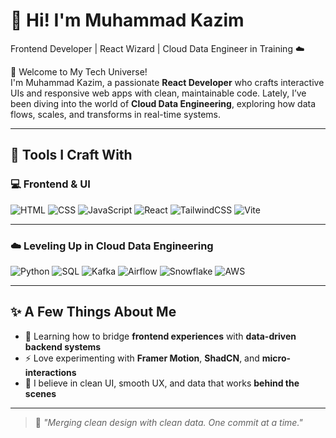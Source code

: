 # 🚀 Hi! I'm Muhammad Kazim  
Frontend Developer | React Wizard | Cloud Data Engineer in Training ☁️  

👋 Welcome to My Tech Universe!  
I'm Muhammad Kazim, a passionate **React Developer** who crafts interactive UIs and responsive web apps with clean, maintainable code. Lately, I’ve been diving into the world of **Cloud Data Engineering**, exploring how data flows, scales, and transforms in real-time systems.  

---

## 🧰 Tools I Craft With

### 💻 Frontend & UI
![HTML](https://img.shields.io/badge/HTML5-E34F26?style=for-the-badge&logo=html5&logoColor=white)
![CSS](https://img.shields.io/badge/CSS3-1572B6?style=for-the-badge&logo=css3&logoColor=white)
![JavaScript](https://img.shields.io/badge/JavaScript-F7DF1E?style=for-the-badge&logo=javascript&logoColor=black)
![React](https://img.shields.io/badge/React-20232A?style=for-the-badge&logo=react&logoColor=61DAFB)
![TailwindCSS](https://img.shields.io/badge/Tailwind-06B6D4?style=for-the-badge&logo=tailwindcss&logoColor=white)
![Vite](https://img.shields.io/badge/Vite-646CFF?style=for-the-badge&logo=vite&logoColor=white)

---

### ☁️ Leveling Up in Cloud Data Engineering
![Python](https://img.shields.io/badge/Python-3776AB?style=for-the-badge&logo=python&logoColor=white)
![SQL](https://img.shields.io/badge/SQL-4479A1?style=for-the-badge&logo=mysql&logoColor=white)
![Kafka](https://img.shields.io/badge/Kafka-231F20?style=for-the-badge&logo=apache-kafka&logoColor=white)
![Airflow](https://img.shields.io/badge/Airflow-017CEE?style=for-the-badge&logo=apache-airflow&logoColor=white)
![Snowflake](https://img.shields.io/badge/Snowflake-56B9EB?style=for-the-badge&logo=snowflake&logoColor=white)
![AWS](https://img.shields.io/badge/AWS-232F3E?style=for-the-badge&logo=amazon-aws&logoColor=white)

---

## ✨ A Few Things About Me
- 🧠 Learning how to bridge **frontend experiences** with **data-driven backend systems**  
- ⚡ Love experimenting with **Framer Motion**, **ShadCN**, and **micro-interactions**  
- 🎯 I believe in clean UI, smooth UX, and data that works **behind the scenes**  

---

> 💬 *"Merging clean design with clean data. One commit at a time."*

